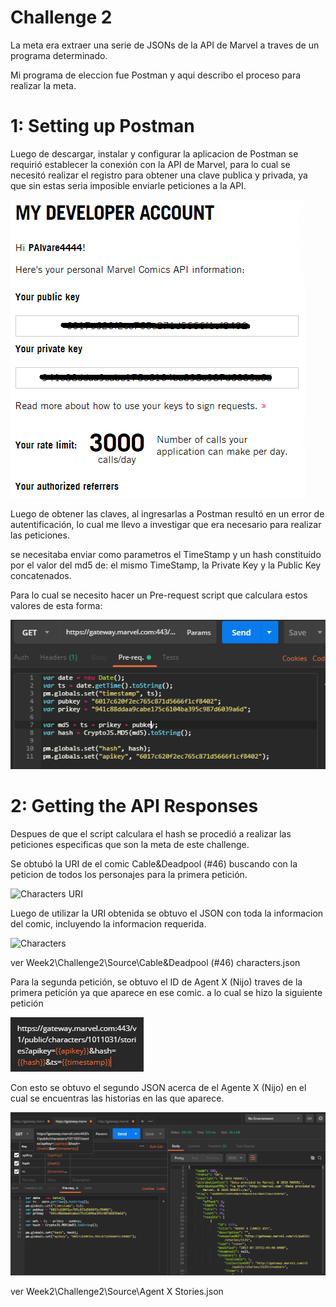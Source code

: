 # Challenge 2

La meta era extraer una serie de JSONs de la API de Marvel a traves de un programa determinado.<br>

Mi programa de eleccion fue Postman y aqui describo el proceso para realizar la meta.<br>

# 1: Setting up Postman

Luego de descargar, instalar y configurar la aplicacion de Postman se requirió establecer la conexión con la API de Marvel, para lo cual se necesitó realizar el registro para obtener una clave publica y privada, ya que sin estas seria imposible enviarle peticiones a la API.<br>

![Marvel Keys](Source/Keys.png?raw=true "Marvel Keys")<br>

Luego de obtener las claves, al ingresarlas a Postman resultó en un error de autentificación, lo cual me llevo a investigar que era necesario para realizar las peticiones.

se necesitaba enviar como parametros el TimeStamp y un hash constituido por el valor del md5 de: el mismo TimeStamp, la Private Key y la Public Key concatenados.

Para lo cual se necesito hacer un Pre-request script que calculara estos valores de esta forma:

![Script](Source/Script.png?raw=true "Script")<br>

# 2: Getting the API Responses

Despues de que el script calculara el hash se procedió a realizar las peticiones especificas que son la meta de este challenge.

Se obtubó la URI de el comic Cable&Deadpool (\#46) buscando con la peticion de todos los personajes para la primera petición.

![Characters URI](Source/Cable&Deadpool-(#46)-characters-uri.png)<br>

Luego de utilizar la URI obtenida se obtuvo el JSON con toda la informacion del comic, incluyendo la informacion requerida.

![Characters](Source/Cable&Deadpool-(#46)-characters.png)<br>

ver Week2\Challenge2\Source\Cable&Deadpool (#46) characters.json

Para la segunda petición, se obtuvo el ID de Agent X (Nijo) traves de la primera petición ya que aparece en ese comic. a lo cual se hizo la siguiente petición

![Agent X URI](Source/AgentXStories-uri.png)<br>

Con esto se obtuvo el segundo JSON acerca de el Agente X (Nijo) en el cual se encuentras las historias en las que aparece.

![Agent X Stories](Source/AgentXStories.png)<br>

ver Week2\Challenge2\Source\Agent X Stories.json

